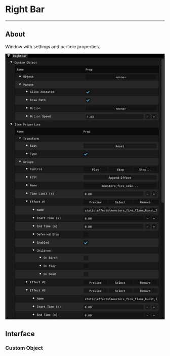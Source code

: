 # Right Bar

___

## About

Window with settings and particle properties.

![alt text](./assets/images/pe-right-bar.png)

## Interface

### Custom Object
